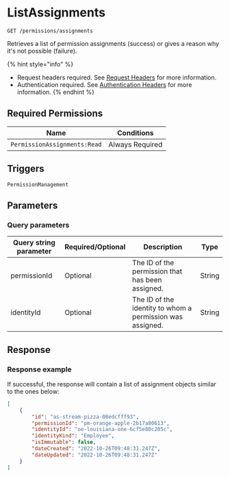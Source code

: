 # ListAssignments

`GET /permissions/assignments`

Retrieves a list of permission assignments (success) or gives a reason why it's not possible (failure).

{% hint style="info" %}
* Request headers required. See [Request Headers](../../../getting-started/request-headers.md) for more information.
* Authentication required. See [Authentication Headers](../../../getting-started/request-headers.md#authentication-headers) for more information.
{% endhint %}

## Required Permissions

| Name                           | Conditions      |
| ------------------------------ | --------------- |
| `PermissionAssignments:Read`   | Always Required |

## Triggers <a href="#triggers.1" id="triggers.1"></a>

`PermissionManagement`

## Parameters <a href="#parameters.1" id="parameters.1"></a>

### Query parameters <a href="#query-parameters" id="query-parameters"></a>

| Query string parameter | Required/Optional | Description                                               | Type   |
| ---------------------- | ----------------- | --------------------------------------------------------- | ------ |
| permissionId           | Optional          | The ID of the permission that has been assigned.          | String |
| identityId             | Optional          | The ID of the identity to whom a permission was assigned. | String |

## Response <a href="#response" id="response"></a>

### Response example <a href="#response-example" id="response-example"></a>

If successful, the response will contain a list of assignment objects similar to the ones below:

```json
[
    {
        "id": "as-stream-pizza-08edcfff93",
        "permissionId": "pm-orange-apple-2b17a80613",
        "identityId": "oe-louisiana-one-6cf5e80c205c",
        "identityKind": "Employee",
        "isImmutable": false,
        "dateCreated": "2022-10-26T09:48:31.247Z",
        "dateUpdated": "2022-10-26T09:48:31.247Z"
    }
]
```

